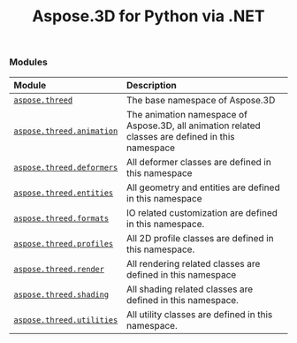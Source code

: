 ﻿---
title: Aspose.3D for Python via .NET
second_title: Aspose.3D for Python via .NET API References
description: 
type: docs
weight: 10
url: /python-net/python-net/
is_root: true
---

### Modules
| Module | Description |
| :- | :- |
| [`aspose.threed`](/3d/python-net/aspose.threed) | The base namespace of Aspose.3D |
| [`aspose.threed.animation`](/3d/python-net/aspose.threed.animation) | The animation namespace of Aspose.3D, all animation related classes are defined in this namespace |
| [`aspose.threed.deformers`](/3d/python-net/aspose.threed.deformers) | All deformer classes are defined in this namespace |
| [`aspose.threed.entities`](/3d/python-net/aspose.threed.entities) | All geometry and entities are defined in this namespace |
| [`aspose.threed.formats`](/3d/python-net/aspose.threed.formats) | IO related customization are defined in this namespace. |
| [`aspose.threed.profiles`](/3d/python-net/aspose.threed.profiles) | All 2D profile classes are defined in this namespace. |
| [`aspose.threed.render`](/3d/python-net/aspose.threed.render) | All rendering related classes are defined in this namespace |
| [`aspose.threed.shading`](/3d/python-net/aspose.threed.shading) | All shading related classes are defined in this namespace. |
| [`aspose.threed.utilities`](/3d/python-net/aspose.threed.utilities) | All utility classes are defined in this namespace. |


